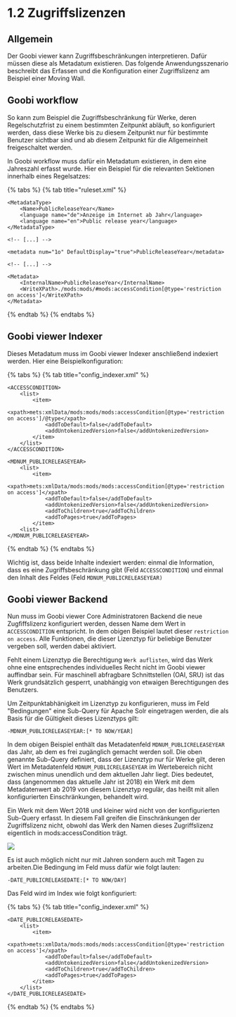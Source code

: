 # 1.2 Zugriffslizenzen

## Allgemein

Der Goobi viewer kann Zugriffsbeschränkungen interpretieren. Dafür müssen diese als Metadatum existieren. Das folgende Anwendungsszenario beschreibt das Erfassen und die Konfiguration einer Zugriffslizenz am Beispiel einer Moving Wall.

## Goobi workflow

So kann zum Beispiel die Zugriffsbeschränkung für Werke, deren Regelschutzfrist zu einem bestimmten Zeitpunkt abläuft, so konfiguriert werden, dass diese Werke bis zu diesem Zeitpunkt nur für bestimmte Benutzer sichtbar sind und ab diesem Zeitpunkt für die Allgemeinheit freigeschaltet werden.

In Goobi workflow muss dafür ein Metadatum existieren, in dem eine Jahreszahl erfasst wurde. Hier ein Beispiel für die relevanten Sektionen innerhalb eines Regelsatzes:

{% tabs %}
{% tab title="ruleset.xml" %}
```markup
<MetadataType>
    <Name>PublicReleaseYear</Name>
    <language name="de">Anzeige im Internet ab Jahr</language>
    <language name="en">Public release year</language>
</MetadataType>

<!-- [...] -->

<metadata num="1o" DefaultDisplay="true">PublicReleaseYear</metadata>

<!-- [...] -->

<Metadata>
    <InternalName>PublicReleaseYear</InternalName>
    <WriteXPath>./mods:mods/#mods:accessCondition[@type='restriction on access']</WriteXPath>
</Metadata>
```
{% endtab %}
{% endtabs %}

## Goobi viewer Indexer

Dieses Metadatum muss im Goobi viewer Indexer anschließend indexiert werden. Hier eine Beispielkonfiguration:

{% tabs %}
{% tab title="config_indexer.xml" %}
```markup
<ACCESSCONDITION>
    <list>
        <item>
            <xpath>mets:xmlData/mods:mods/mods:accessCondition[@type='restriction on access']/@type</xpath>
            <addToDefault>false</addToDefault>
            <addUntokenizedVersion>false</addUntokenizedVersion>
        </item>
    </list>
</ACCESSCONDITION>

<MDNUM_PUBLICRELEASEYEAR>
    <list>
        <item>
            <xpath>mets:xmlData/mods:mods/mods:accessCondition[@type='restriction on access']</xpath>
            <addToDefault>false</addToDefault>
            <addUntokenizedVersion>false</addUntokenizedVersion>
            <addToChildren>true</addToChildren>
            <addToPages>true</addToPages>
        </item>
    <list>
</MDNUM_PUBLICRELEASEYEAR>
```
{% endtab %}
{% endtabs %}

Wichtig ist, dass beide Inhalte indexiert werden: einmal die Information, dass es eine Zugriffsbeschränkung gibt (Feld `ACCESSCONDITION`) und einmal den Inhalt des Feldes (Feld `MDNUM_PUBLICRELEASEYEAR)`

## Goobi viewer Backend

Nun muss im Goobi viewer Core Administratoren Backend die neue Zugfiffslizenz konfiguriert werden, dessen Name dem Wert in `ACCESSCONDITION` entspricht. In dem obigen Beispiel lautet dieser `restriction on access`. Alle Funktionen, die dieser Lizenztyp für beliebige Benutzer vergeben soll, werden dabei aktiviert.

Fehlt einem Lizenztyp die Berechtigung `Werk auflisten`, wird das Werk ohne eine entsprechendes individuelles Recht nicht im Goobi viewer auffindbar sein. Für maschinell abfragbare Schnittstellen (OAI, SRU) ist das Werk grundsätzlich gesperrt, unabhängig von etwaigen Berechtigungen des Benutzers.

Um Zeitpunktabhänigkeit im Lizenztyp zu konfigurieren, muss im Feld "Bedingungen" eine Sub-Query für Apache Solr eingetragen werden, die als Basis für die Gültigkeit dieses Lizenztyps gilt:

```
-MDNUM_PUBLICRELEASEYEAR:[* TO NOW/YEAR]
```

In dem obigen Beispiel enthält das Metadatenfeld `MDNUM_PUBLICRELEASEYEAR` das Jahr, ab dem es frei zugänglich gemacht werden soll. Die oben genannte Sub-Query definiert, dass der Lizenztyp nur für Werke gilt, deren Wert im Metadatenfeld `MDNUM_PUBLICRELEASEYEAR` im Wertebereich nicht zwischen minus unendlich und dem aktuellen Jahr liegt. Dies bedeutet, dass (angenommen das aktuelle Jahr ist 2018) ein Werk mit dem Metadatenwert ab 2019 von diesem Lizenztyp regulär, das heißt mit allen konfigurierten Einschränkungen, behandelt wird.

Ein Werk mit dem Wert 2018 und kleiner wird nicht von der konfigurierten Sub-Query erfasst. In diesem Fall greifen die Einschränkungen der Zugriffslizenz nicht, obwohl das Werk den Namen dieses Zugriffslizenz eigentlich in mods:accessCondition trägt.

![](../../.gitbook/assets/misc\_1.2.png)

Es ist auch möglich nicht nur mit Jahren sondern auch mit Tagen zu arbeiten.Die Bedingung im Feld muss dafür wie folgt lauten:

```
​​-DATE_PUBLICRELEASEDATE:[* TO NOW/DAY]
```

Das Feld wird im Index wie folgt konfiguriert:

{% tabs %}
{% tab title="config_indexer.xml" %}
```markup
<DATE_PUBLICRELEASEDATE>
    <list>
        <item>
            <xpath>mets:xmlData/mods:mods/mods:accessCondition[@type='restriction on access']</xpath>
            <addToDefault>false</addToDefault>
            <addUntokenizedVersion>false</addUntokenizedVersion>
            <addToChildren>true</addToChildren>
            <addToPages>true</addToPages>
        </item>
    </list>
</DATE_PUBLICRELEASEDATE>
```
{% endtab %}
{% endtabs %}
